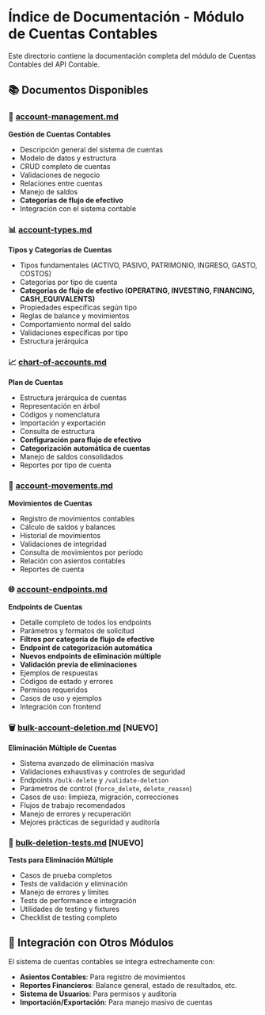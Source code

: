 # Índice de Documentación - Módulo de Cuentas Contables

Este directorio contiene la documentación completa del módulo de Cuentas Contables del API Contable.

## 📚 Documentos Disponibles

### 🏦 [account-management.md](./account-management.md)
**Gestión de Cuentas Contables**
- Descripción general del sistema de cuentas
- Modelo de datos y estructura
- CRUD completo de cuentas
- Validaciones de negocio
- Relaciones entre cuentas
- Manejo de saldos
- **Categorías de flujo de efectivo**
- Integración con el sistema contable

### 📊 [account-types.md](./account-types.md)
**Tipos y Categorías de Cuentas**
- Tipos fundamentales (ACTIVO, PASIVO, PATRIMONIO, INGRESO, GASTO, COSTOS)
- Categorías por tipo de cuenta
- **Categorías de flujo de efectivo (OPERATING, INVESTING, FINANCING, CASH_EQUIVALENTS)**
- Propiedades específicas según tipo
- Reglas de balance y movimientos
- Comportamiento normal del saldo
- Validaciones específicas por tipo
- Estructura jerárquica

### 📈 [chart-of-accounts.md](./chart-of-accounts.md)
**Plan de Cuentas**
- Estructura jerárquica de cuentas
- Representación en árbol
- Códigos y nomenclatura
- Importación y exportación
- Consulta de estructura
- **Configuración para flujo de efectivo**
- **Categorización automática de cuentas**
- Manejo de saldos consolidados
- Reportes por tipo de cuenta

### 📝 [account-movements.md](./account-movements.md)
**Movimientos de Cuentas**
- Registro de movimientos contables
- Cálculo de saldos y balances
- Historial de movimientos
- Validaciones de integridad
- Consulta de movimientos por período
- Relación con asientos contables
- Reportes de cuenta

### 🌐 [account-endpoints.md](./account-endpoints.md)
**Endpoints de Cuentas**
- Detalle completo de todos los endpoints
- Parámetros y formatos de solicitud
- **Filtros por categoría de flujo de efectivo**
- **Endpoint de categorización automática**
- **Nuevos endpoints de eliminación múltiple**
- **Validación previa de eliminaciones**
- Ejemplos de respuestas
- Códigos de estado y errores
- Permisos requeridos
- Casos de uso y ejemplos
- Integración con frontend

### 🗑️ [bulk-account-deletion.md](./bulk-account-deletion.md) **[NUEVO]**
**Eliminación Múltiple de Cuentas**
- Sistema avanzado de eliminación masiva
- Validaciones exhaustivas y controles de seguridad
- Endpoints `/bulk-delete` y `/validate-deletion`
- Parámetros de control (`force_delete`, `delete_reason`)
- Casos de uso: limpieza, migración, correcciones
- Flujos de trabajo recomendados
- Manejo de errores y recuperación
- Mejores prácticas de seguridad y auditoría

### 🧪 [bulk-deletion-tests.md](./bulk-deletion-tests.md) **[NUEVO]**
**Tests para Eliminación Múltiple**
- Casos de prueba completos
- Tests de validación y eliminación
- Manejo de errores y límites
- Tests de performance e integración
- Utilidades de testing y fixtures
- Checklist de testing completo

## 🔄 Integración con Otros Módulos

El sistema de cuentas contables se integra estrechamente con:

- **Asientos Contables**: Para registro de movimientos
- **Reportes Financieros**: Balance general, estado de resultados, etc.
- **Sistema de Usuarios**: Para permisos y auditoría
- **Importación/Exportación**: Para manejo masivo de cuentas
